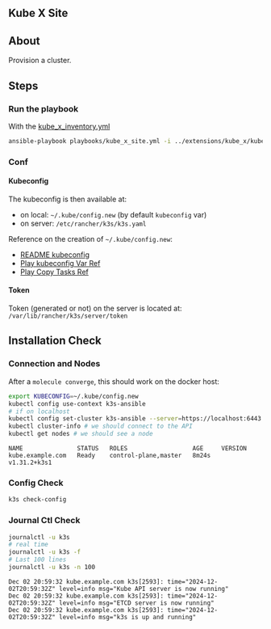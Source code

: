 ## Kube X Site

## About

Provision a cluster.

## Steps

### Run the playbook

With the [kube_x_inventory.yml](../extensions/kube_x/kube_x_inventory.yml)
```bash
ansible-playbook playbooks/kube_x_site.yml -i ../extensions/kube_x/kube_x_inventory.yml
```

### Conf
#### Kubeconfig

The kubeconfig is then available at:
* on local: `~/.kube/config.new` (by default `kubeconfig` var)
* on server: `/etc/rancher/k3s/k3s.yaml`

Reference on the creation of `~/.kube/config.new`:
* [README kubeconfig](https://github.com/k3s-io/k3s-ansible?tab=readme-ov-file#kubeconfig)
* [Play kubeconfig Var Ref](https://github.com/k3s-io/k3s-ansible/blob/master/roles/k3s_server/defaults/main.yml#L5C13-L5C31)
* [Play Copy Tasks Ref](https://github.com/k3s-io/k3s-ansible/blob/master/roles/k3s_server/tasks/main.yml#L145)

#### Token

Token (generated or not) on the server is located at: `/var/lib/rancher/k3s/server/token`

## Installation Check

### Connection and Nodes

After a `molecule converge`, this should work on the docker host:
```bash
export KUBECONFIG=~/.kube/config.new
kubectl config use-context k3s-ansible
# if on localhost
kubectl config set-cluster k3s-ansible --server=https://localhost:6443
kubectl cluster-info # we should connect to the API
kubectl get nodes # we should see a node
```
```
NAME               STATUS   ROLES                  AGE     VERSION
kube.example.com   Ready    control-plane,master   8m24s   v1.31.2+k3s1
```



### Config Check

```bash
k3s check-config
```

### Journal Ctl Check

```bash
journalctl -u k3s
# real time
journalctl -u k3s -f
# Last 100 lines
journalctl -u k3s -n 100

```
```
Dec 02 20:59:32 kube.example.com k3s[2593]: time="2024-12-02T20:59:32Z" level=info msg="Kube API server is now running"
Dec 02 20:59:32 kube.example.com k3s[2593]: time="2024-12-02T20:59:32Z" level=info msg="ETCD server is now running"
Dec 02 20:59:32 kube.example.com k3s[2593]: time="2024-12-02T20:59:32Z" level=info msg="k3s is up and running"
```
